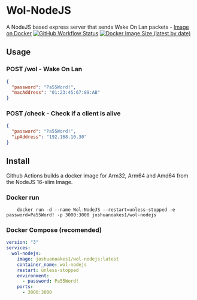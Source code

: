 # Wol-NodeJS

A NodeJS based express server that sends Wake On Lan packets - [Image on Docker](https://hub.docker.com/r/joshuanoakes1/wol-nodejs)
[![GitHub Workflow Status](https://img.shields.io/github/workflow/status/joshua-noakes1/Wol-NodeJS/Docker-BuildX-CI-MultiArch?style=for-the-badge)](https://github.com/Joshua-Noakes1/Wol-NodeJS/actions/workflows/docker.yml) [![Docker Image Size (latest by date)](https://img.shields.io/docker/image-size/joshuanoakes1/wol-nodejs?style=for-the-badge)](https://hub.docker.com/r/joshuanoakes1/wol-nodejs)

## Usage

### POST /wol - Wake On Lan

```json
{
  "password": "Pa55Word!",
  "macAddress": "01:23:45:67:89:AB"
}
```

### POST /check - Check if a client is alive

```json
{
  "password": "Pa55Word!",
  "ipAddress": "192.168.10.30"
}
```

## Install

Github Actions builds a docker image for Arm32, Arm64 and Amd64 from the NodeJS 16-slim Image.

### Docker run

```shell
    docker run -d --name Wol-NodeJS --restart=unless-stopped -e password=Pa55Word! -p 3000:3000 joshuanoakes1/wol-nodejs
```

### Docker Compose (recomended)

```yaml
version: "3"
services:
  wol-nodejs:
    image: joshuanoakes1/wol-nodejs:latest
    container_name: wol-nodejs
    restart: unless-stopped
    environment:
      - password: Pa55Word!
    ports:
      - 3000:3000
```
